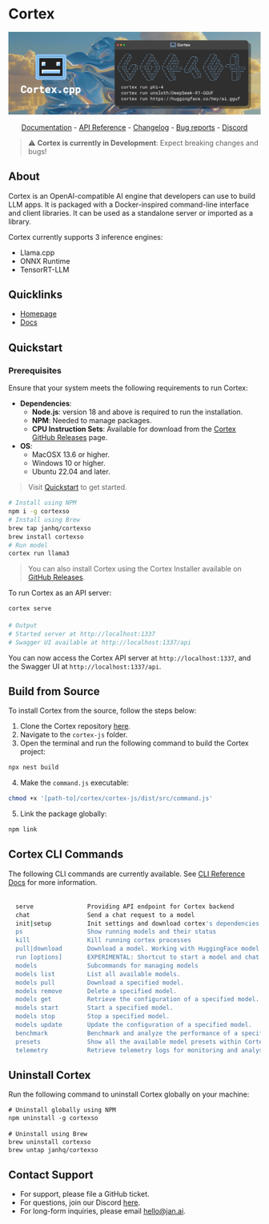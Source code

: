 # Cortex
<p align="center">
  <img alt="cortex-cpplogo" src="https://raw.githubusercontent.com/janhq/cortex/dev/assets/cortex-banner.png">
</p>

<p align="center">
  <a href="https://jan.ai/cortex">Documentation</a> - <a href="https://jan.ai/api-reference">API Reference</a> 
  - <a href="https://github.com/janhq/cortex/releases">Changelog</a> - <a href="https://github.com/janhq/cortex/issues">Bug reports</a> - <a href="https://discord.gg/AsJ8krTT3N">Discord</a>
</p>

> ⚠️ **Cortex is currently in Development**: Expect breaking changes and bugs!

## About
Cortex is an OpenAI-compatible AI engine that developers can use to build LLM apps. It is packaged with a Docker-inspired command-line interface and client libraries. It can be used as a standalone server or imported as a library. 

Cortex currently supports 3 inference engines:

- Llama.cpp
- ONNX Runtime
- TensorRT-LLM

## Quicklinks

- [Homepage](https://cortex.jan.ai/)
- [Docs](https://cortex.jan.ai/docs/)

## Quickstart
### Prerequisites
Ensure that your system meets the following requirements to run Cortex:
- **Dependencies**:
  - **Node.js**: version 18 and above is required to run the installation.
  - **NPM**: Needed to manage packages.
  - **CPU Instruction Sets**: Available for download from the [Cortex GitHub Releases](https://github.com/janhq/cortex/releases) page.
- **OS**:
  - MacOSX 13.6 or higher.
  - Windows 10 or higher.
  - Ubuntu 22.04 and later.

> Visit [Quickstart](https://cortex.jan.ai/docs/quickstart) to get started.

``` bash
# Install using NPM
npm i -g cortexso
# Install using Brew
brew tap janhq/cortexso
brew install cortexso
# Run model
cortex run llama3
```
> You can also install Cortex using the Cortex Installer available on [GitHub Releases](https://github.com/janhq/cortex/releases).

To run Cortex as an API server:
```bash
cortex serve

# Output
# Started server at http://localhost:1337
# Swagger UI available at http://localhost:1337/api
```

You can now access the Cortex API server at `http://localhost:1337`,
and the Swagger UI at `http://localhost:1337/api`.

## Build from Source

To install Cortex from the source, follow the steps below:

1. Clone the Cortex repository [here](https://github.com/janhq/cortex/tree/dev).
2. Navigate to the `cortex-js` folder.
3. Open the terminal and run the following command to build the Cortex project:

```bash
npx nest build
```

4. Make the `command.js` executable:

```bash
chmod +x '[path-to]/cortex/cortex-js/dist/src/command.js'
```

5. Link the package globally:

```bash
npm link
```

## Cortex CLI Commands

The following CLI commands are currently available.
See [CLI Reference Docs](https://cortex.jan.ai/docs/cli) for more information.

```bash

  serve               Providing API endpoint for Cortex backend
  chat                Send a chat request to a model
  init|setup          Init settings and download cortex's dependencies
  ps                  Show running models and their status
  kill                Kill running cortex processes
  pull|download       Download a model. Working with HuggingFace model id.
  run [options]       EXPERIMENTAL: Shortcut to start a model and chat
  models              Subcommands for managing models
  models list         List all available models.
  models pull         Download a specified model.
  models remove       Delete a specified model.
  models get          Retrieve the configuration of a specified model.
  models start        Start a specified model.
  models stop         Stop a specified model.
  models update       Update the configuration of a specified model.
  benchmark           Benchmark and analyze the performance of a specific AI model using your system.
  presets             Show all the available model presets within Cortex.
  telemetry           Retrieve telemetry logs for monitoring and analysis.
```

## Uninstall Cortex

Run the following command to uninstall Cortex globally on your machine:

```
# Uninstall globally using NPM
npm uninstall -g cortexso

# Uninstall using Brew
brew uninstall cortexso
brew untap janhq/cortexso
```

## Contact Support
- For support, please file a GitHub ticket.
- For questions, join our Discord [here](https://discord.gg/FTk2MvZwJH).
- For long-form inquiries, please email [hello@jan.ai](mailto:hello@jan.ai).

